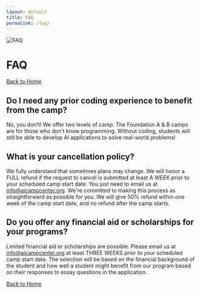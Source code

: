 ```yaml
---
layout: default
title: FAQ
permalink: /faq/
---
```


<img src="{{ '/assets/images/banner.webp' | relative_url }}" alt="FAQ" class="banner">

# FAQ
<a href="{{ '/' | relative_url }}" class="btn btn-primary">Back to Home</a>

## Do I need any prior coding experience to benefit from the camp?
No, you don’t! We offer two levels of camp. The Foundation A & B camps are for those who don’t know programming. Without coding, students will still be able to develop AI applications to solve real-world problems!

## What is your cancellation policy?
We fully understand that sometimes plans may change. We will honor a FULL refund if the request to cancel is submitted at least A WEEK prior to your scheduled camp start date. You just need to email us at [info@aicampcenter.org](mailto:info@aicampcenter.org). We're committed to making this process as straightforward as possible for you. We will give 50% refund within one week of the camp start date, and no refund after the camp starts. 

## Do you offer any financial aid or scholarships for your programs?
Limited financial aid or scholarships are possible. Please email us at [info@aicampcenter.org](mailto:info@aicampcenter.org) at least THREE WEEKS prior to your scheduled camp start date. The selection will be based on the financial background of the student and how well a student might benefit from our program based on their responses to essay questions in the application.

<a href="{{ '/' | relative_url }}" class="btn btn-primary">Back to Home</a>

